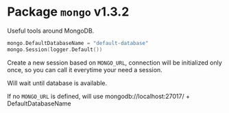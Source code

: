# Package `mongo` v1.3.2

Useful tools around MongoDB.

```go
mongo.DefaultDatabaseName = "default-database"
mongo.Session(logger.Default())
```

Create a new session based on `MONGO_URL`, connection will be initialized only
once, so you can call it everytime your need a session.

Will wait until database is available.

If no `MONGO_URL` is defined, will use mongodb://localhost:27017/ + DefaultDatabaseName
